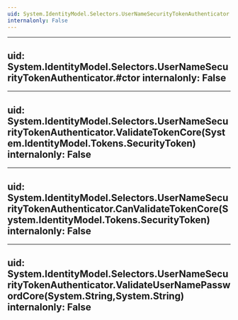 ```yaml
---
uid: System.IdentityModel.Selectors.UserNameSecurityTokenAuthenticator
internalonly: False
---
```


---
uid: System.IdentityModel.Selectors.UserNameSecurityTokenAuthenticator.#ctor
internalonly: False
---

---
uid: System.IdentityModel.Selectors.UserNameSecurityTokenAuthenticator.ValidateTokenCore(System.IdentityModel.Tokens.SecurityToken)
internalonly: False
---

---
uid: System.IdentityModel.Selectors.UserNameSecurityTokenAuthenticator.CanValidateTokenCore(System.IdentityModel.Tokens.SecurityToken)
internalonly: False
---

---
uid: System.IdentityModel.Selectors.UserNameSecurityTokenAuthenticator.ValidateUserNamePasswordCore(System.String,System.String)
internalonly: False
---
